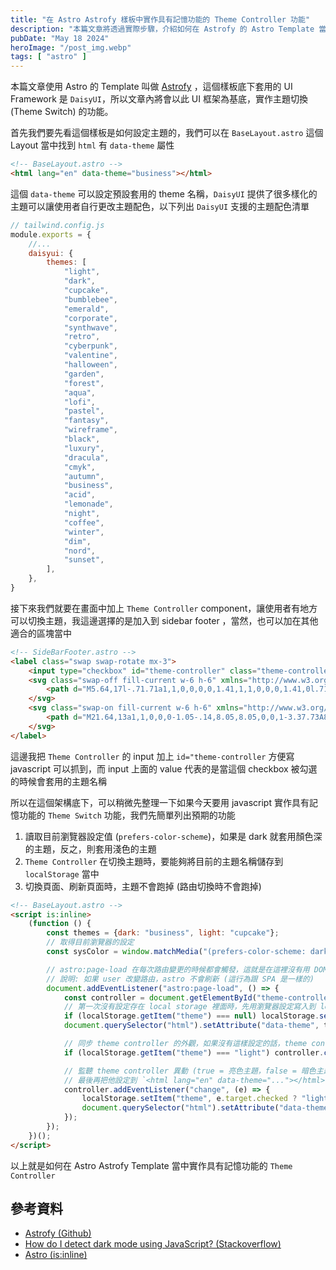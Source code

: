 ```yaml
---
title: "在 Astro Astrofy 樣板中實作具有記憶功能的 Theme Controller 功能"
description: "本篇文章將透過實際步驟，介紹如何在 Astrofy 的 Astro Template 當中，實作 theme 的切換功能，並且將設定值保留到 localStorage 當中"
pubDate: "May 18 2024"
heroImage: "/post_img.webp"
tags: [ "astro" ]
---
```


本篇文章使用 Astro 的 Template 叫做 <a href="https://github.com/manuelernestog/astrofy" target="_blank">Astrofy</a>
，這個樣板底下套用的 UI Framework 是 `DaisyUI`，所以文章內將會以此 UI 框架為基底，實作主題切換 (Theme Switch) 的功能。

首先我們要先看這個樣板是如何設定主題的，我們可以在 `BaseLayout.astro` 這個 Layout 當中找到 `html` 有 `data-theme` 屬性

```html
<!-- BaseLayout.astro -->
<html lang="en" data-theme="business"></html>
```

這個 `data-theme` 可以設定預設套用的 theme 名稱，`DaisyUI`
提供了很多樣化的主題可以讓使用者自行更改主題配色，以下列出 `DaisyUI` 支援的主題配色清單

```js {6-37}
// tailwind.config.js
module.exports = {
    //...
    daisyui: {
        themes: [
            "light",
            "dark",
            "cupcake",
            "bumblebee",
            "emerald",
            "corporate",
            "synthwave",
            "retro",
            "cyberpunk",
            "valentine",
            "halloween",
            "garden",
            "forest",
            "aqua",
            "lofi",
            "pastel",
            "fantasy",
            "wireframe",
            "black",
            "luxury",
            "dracula",
            "cmyk",
            "autumn",
            "business",
            "acid",
            "lemonade",
            "night",
            "coffee",
            "winter",
            "dim",
            "nord",
            "sunset",
        ],
    },
}
```

接下來我們就要在畫面中加上 `Theme Controller` component，讓使用者有地方可以切換主題，我這邊選擇的是加入到 sidebar footer
，當然，也可以加在其他適合的區塊當中

```html {3}
<!-- SideBarFooter.astro -->
<label class="swap swap-rotate mx-3">
    <input type="checkbox" id="theme-controller" class="theme-controller" value="cupcake"/>
    <svg class="swap-off fill-current w-6 h-6" xmlns="http://www.w3.org/2000/svg" viewBox="0 0 24 24">
        <path d="M5.64,17l-.71.71a1,1,0,0,0,0,1.41,1,1,0,0,0,1.41,0l.71-.71A1,1,0,0,0,5.64,17ZM5,12a1,1,0,0,0-1-1H3a1,1,0,0,0,0,2H4A1,1,0,0,0,5,12Zm7-7a1,1,0,0,0,1-1V3a1,1,0,0,0-2,0V4A1,1,0,0,0,12,5ZM5.64,7.05a1,1,0,0,0,.7.29,1,1,0,0,0,.71-.29,1,1,0,0,0,0-1.41l-.71-.71A1,1,0,0,0,4.93,6.34Zm12,.29a1,1,0,0,0,.7-.29l.71-.71a1,1,0,1,0-1.41-1.41L17,5.64a1,1,0,0,0,0,1.41A1,1,0,0,0,17.66,7.34ZM21,11H20a1,1,0,0,0,0,2h1a1,1,0,0,0,0-2Zm-9,8a1,1,0,0,0-1,1v1a1,1,0,0,0,2,0V20A1,1,0,0,0,12,19ZM18.36,17A1,1,0,0,0,17,18.36l.71.71a1,1,0,0,0,1.41,0,1,1,0,0,0,0-1.41ZM12,6.5A5.5,5.5,0,1,0,17.5,12,5.51,5.51,0,0,0,12,6.5Zm0,9A3.5,3.5,0,1,1,15.5,12,3.5,3.5,0,0,1,12,15.5Z"/>
    </svg>
    <svg class="swap-on fill-current w-6 h-6" xmlns="http://www.w3.org/2000/svg" viewBox="0 0 24 24">
        <path d="M21.64,13a1,1,0,0,0-1.05-.14,8.05,8.05,0,0,1-3.37.73A8.15,8.15,0,0,1,9.08,5.49a8.59,8.59,0,0,1,.25-2A1,1,0,0,0,8,2.36,10.14,10.14,0,1,0,22,14.05,1,1,0,0,0,21.64,13Zm-9.5,6.69A8.14,8.14,0,0,1,7.08,5.22v.27A10.15,10.15,0,0,0,17.22,15.63a9.79,9.79,0,0,0,2.1-.22A8.11,8.11,0,0,1,12.14,19.73Z"/>
    </svg>
</label>
```

這邊我把 `Theme Controller` 的 input 加上 `id="theme-controller` 方便寫 javascript 可以抓到，而 input 上面的 value
代表的是當這個 checkbox 被勾選的時候會套用的主題名稱

所以在這個架構底下，可以稍微先整理一下如果今天要用 javascript 實作具有記憶功能的 `Theme Switch` 功能，我們先簡單列出預期的功能

1. 讀取目前瀏覽器設定值 (`prefers-color-scheme`)，如果是 dark 就套用顏色深的主題，反之，則套用淺色的主題
2. `Theme Controller` 在切換主題時，要能夠將目前的主題名稱儲存到 `localStorage` 當中
3. 切換頁面、刷新頁面時，主題不會跑掉 (路由切換時不會跑掉)

```html
<!-- BaseLayout.astro -->
<script is:inline>
    (function () {
        const themes = {dark: "business", light: "cupcake"};
        // 取得目前瀏覽器的設定
        const sysColor = window.matchMedia("(prefers-color-scheme: dark)").matches ? "dark" : "light";

        // astro:page-load 在每次路由變更的時候都會觸發，這就是在這裡沒有用 DOMContentLoaded 的原因
        // 說明: 如果 user 改變路由，astro 不會刷新 (這行為跟 SPA 是一樣的)
        document.addEventListener("astro:page-load", () => {
            const controller = document.getElementById("theme-controller");
            // 第一次沒有設定存在 local storage 裡面時，先用瀏覽器設定寫入到 local storage 當中
            if (localStorage.getItem("theme") === null) localStorage.setItem("theme", sysColor);
            document.querySelector("html").setAttribute("data-theme", themes[localStorage.getItem("theme")]);

            // 同步 theme controller 的外觀，如果沒有這樣設定的話，theme controller 在切換成 light 主題並且路由變更後會是呈現太陽符號
            if (localStorage.getItem("theme") === "light") controller.click();

            // 監聽 theme controller 異動 (true = 亮色主題，false = 暗色主題)，並且把設定寫到 local storage (記憶功能)
            // 最後再把他設定到 `<html lang="en" data-theme="..."></html>` 上面
            controller.addEventListener("change", (e) => {
                localStorage.setItem("theme", e.target.checked ? "light" : "dark");
                document.querySelector("html").setAttribute("data-theme", themes[localStorage.getItem("theme")]);
            });
        });
    })();
</script>
```

以上就是如何在 Astro Astrofy Template 當中實作具有記憶功能的 `Theme Controller`

## 參考資料

- <a href="https://github.com/manuelernestog/astrofy" target="_blank">Astrofy (Github)</a>
- <a href="https://stackoverflow.com/questions/56393880/how-do-i-detect-dark-mode-using-javascript" target="_blank">How
  do I detect dark mode using JavaScript? (Stackoverflow)</a>
- <a href="https://docs.astro.build/en/reference/directives-reference/#isinline" target="_blank">Astro (is:inline)</a>
